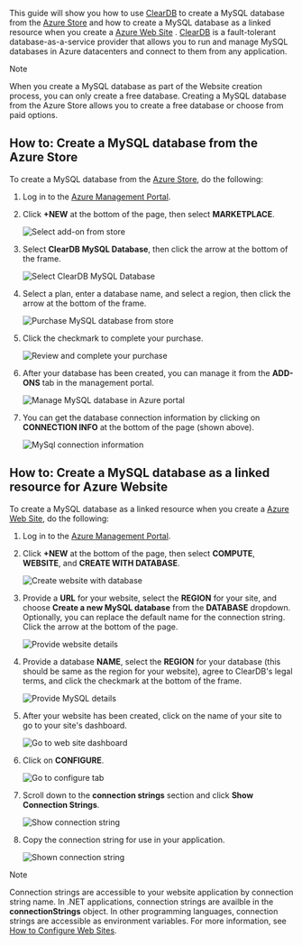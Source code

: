 This guide will show you how to use [ClearDB] to create a MySQL database from the [Azure Store] and  how to create a MySQL database as a linked resource when you create a [Azure Web Site][waws] . [ClearDB] is a fault-tolerant database-as-a-service provider that allows you to run and manage MySQL databases in Azure datacenters and connect to them from any application.  

> [!NOTE]
> When you create a MySQL database as part of the Website creation process, you can only create a free database. Creating a MySQL database from the Azure Store allows you to create a free database or choose from paid options.
> 
> 

## How to: Create a MySQL database from the Azure Store
To create a MySQL database from the [Azure Store], do the following:

1. Log in to the [Azure Management Portal][portal].
2. Click **+NEW** at the bottom of the page, then select **MARKETPLACE**.
   
    ![Select add-on from store](./media/create-mysql-db/select-store.png)
3. Select **ClearDB MySQL Database**, then click the arrow at the bottom of the frame.
   
    ![Select ClearDB MySQL Database](./media/create-mysql-db/select-cleardb-mysql.png)
4. Select a plan, enter a database name, and select a region, then click the arrow at the bottom of the frame.
   
    ![Purchase MySQL database from store](./media/create-mysql-db/purchase-mysql.png)
5. Click the checkmark to complete your purchase.
   
    ![Review and complete your purchase](./media/create-mysql-db/complete-mysql-purchase.png)
6. After your database has been created, you can manage it from the **ADD-ONS** tab in the management portal.
   
    ![Manage MySQL database in Azure portal](./media/create-mysql-db/manage-mysql-add-on.png)
7. You can get the database connection information by clicking on **CONNECTION INFO** at the bottom of the page (shown above).
   
    ![MySql connection information](./media/create-mysql-db/mysql-conn-info.png) 

## How to: Create a MySQL database as a linked resource for Azure Website
To create a MySQL database as a linked resource when you create a [Azure Web Site][waws], do the following:

1. Log in to the [Azure Management Portal][portal].
2. Click **+NEW** at the bottom of the page, then select **COMPUTE**, **WEBSITE**, and **CREATE WITH DATABASE**.
   
    ![Create website with database](./media/create-mysql-db/custom_create.png)
3. Provide a **URL** for your website, select the **REGION** for your site, and choose **Create a new MySQL database** from the **DATABASE** dropdown. Optionally, you can replace the default name for the connection string. Click the arrow at the bottom of the page.
   
    ![Provide website details](./media/create-mysql-db/provide-website-details.png) 
4. Provide a database **NAME**, select the **REGION** for your database (this should be same as the region for your website), agree to ClearDB's legal terms, and click the checkmark at the bottom of the frame.
   
    ![Provide MySQL details](./media/create-mysql-db/provide-mysql-details.png)
5. After your website has been created, click on the name of your site to go to your site's dashboard.
   
    ![Go to web site dashboard](./media/create-mysql-db/go-to-website-dashboard.png)
6. Click on **CONFIGURE**.
   
    ![Go to configure tab](./media/create-mysql-db/go-to-configure-tab.png)
7. Scroll down to the **connection strings** section and click **Show Connection Strings**. 
   
    ![Show connection string](./media/create-mysql-db/show-conn-string.png)
8. Copy the connection string for use in your application.
   
    ![Shown connection string](./media/create-mysql-db/shown-conn-string.png)

> [!NOTE]
> Connection strings are accessible to your website application by connection string name. In .NET applications, connection strings are availble in the **connectionStrings** object. In other programming languages, connection strings are accessible as environment variables. For more information, see [How to Configure Web Sites][configure].
> 
> 

[ClearDB]: http://www.cleardb.com/
[waws]: /documentation/services/web-sites/
[Azure Store]: ../articles/store.md
[portal]: http://manage.windowsazure.com
[configure]: ../articles/app-service-web/web-sites-configure.md
